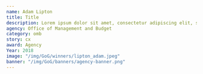 ```yaml
---
name: Adam Lipton
title: Title
description: Lorem ipsum dolor sit amet, consectetur adipiscing elit, sed do eiusmod tempor incididunt ut labore et dolore magna aliqua.
agency: Office of Management and Budget
category: omb
story: cx
award: Agency
Year: 2018
image: "/img/GoG/winners/lipton_adam.jpeg"
banner: "/img/GoG/banners/agency-banner.png"
---
```

